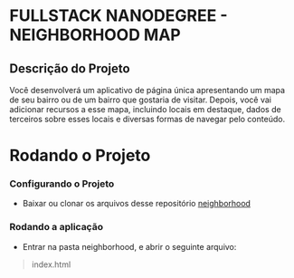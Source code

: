 # FULLSTACK NANODEGREE - NEIGHBORHOOD MAP
## Descrição do Projeto
Você desenvolverá um aplicativo de página única apresentando um mapa de seu bairro ou de um bairro que gostaria de visitar.
Depois, você vai adicionar recursos a esse mapa, incluindo locais em destaque, dados de terceiros sobre esses locais e diversas formas de navegar pelo conteúdo.

# Rodando o Projeto

### Configurando o Projeto
- Baixar ou clonar os arquivos desse repositório [neighborhood](https://github.com/fxsobr/neighborhood_map)

### Rodando a aplicação
- Entrar na pasta neighborhood, e abrir o seguinte arquivo:
> index.html
